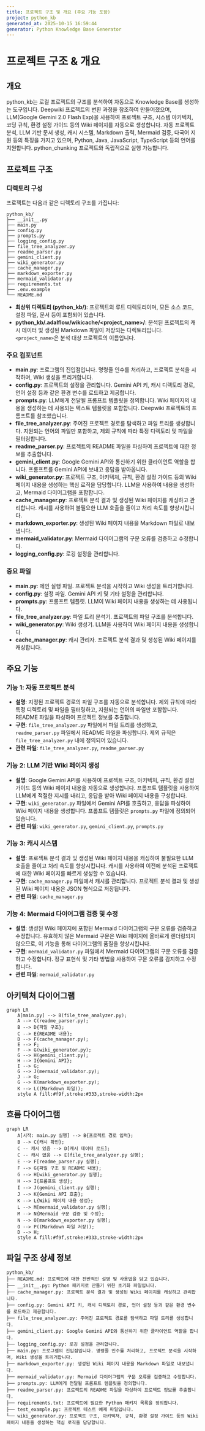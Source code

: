 ```yaml
---
title: 프로젝트 구조 및 개요 (주요 기능 포함)
project: python_kb
generated_at: 2025-10-15 16:59:44
generator: Python Knowledge Base Generator
---
```


# 프로젝트 구조 & 개요

## 개요

python_kb는 로컬 프로젝트의 구조를 분석하여 자동으로 Knowledge Base를 생성하는 도구입니다. Deepwiki 프로젝트의 변환 과정을 참조하여 만들어졌으며, LLM(Google Gemini 2.0 Flash Exp)을 사용하여 프로젝트 구조, 시스템 아키텍처, 코딩 규칙, 환경 설정 가이드 등의 Wiki 페이지를 자동으로 생성합니다. 자동 프로젝트 분석, LLM 기반 문서 생성, 캐시 시스템, Markdown 출력, Mermaid 검증, 다국어 지원 등의 특징을 가지고 있으며, Python, Java, JavaScript, TypeScript 등의 언어를 지원합니다. python_chunking 프로젝트와 독립적으로 실행 가능합니다.

## 프로젝트 구조

### 디렉토리 구성

프로젝트는 다음과 같은 디렉토리 구조를 가집니다:

```
python_kb/
├── __init__.py
├── main.py
├── config.py
├── prompts.py
├── logging_config.py
├── file_tree_analyzer.py
├── readme_parser.py
├── gemini_client.py
├── wiki_generator.py
├── cache_manager.py
├── markdown_exporter.py
├── mermaid_validator.py
├── requirements.txt
├── .env.example
└── README.md
```

*   **최상위 디렉토리 (python_kb/)**: 프로젝트의 루트 디렉토리이며, 모든 소스 코드, 설정 파일, 문서 등이 포함되어 있습니다.
*   **python_kb/.adalflow/wikicache/<project_name>/**: 분석된 프로젝트의 캐시 데이터 및 생성된 Markdown 파일이 저장되는 디렉토리입니다. `<project_name>`은 분석 대상 프로젝트의 이름입니다.

### 주요 컴포넌트

*   **main.py**: 프로그램의 진입점입니다. 명령줄 인수를 처리하고, 프로젝트 분석을 시작하며, Wiki 생성을 트리거합니다.
*   **config.py**: 프로젝트의 설정을 관리합니다. Gemini API 키, 캐시 디렉토리 경로, 언어 설정 등과 같은 환경 변수를 로드하고 제공합니다.
*   **prompts.py**: LLM에게 전달될 프롬프트 템플릿을 정의합니다. Wiki 페이지의 내용을 생성하는 데 사용되는 텍스트 템플릿을 포함합니다. Deepwiki 프로젝트의 프롬프트를 참조했습니다.
*   **file_tree_analyzer.py**: 주어진 프로젝트 경로를 탐색하고 파일 트리를 생성합니다. 지원되는 언어의 파일만 포함하고, 제외 규칙에 따라 특정 디렉토리 및 파일을 필터링합니다.
*   **readme_parser.py**: 프로젝트의 README 파일을 파싱하여 프로젝트에 대한 정보를 추출합니다.
*   **gemini_client.py**: Google Gemini API와 통신하기 위한 클라이언트 역할을 합니다. 프롬프트를 Gemini API에 보내고 응답을 받아옵니다.
*   **wiki_generator.py**: 프로젝트 구조, 아키텍처, 규칙, 환경 설정 가이드 등의 Wiki 페이지 내용을 생성하는 핵심 로직을 담당합니다. LLM을 사용하여 내용을 생성하고, Mermaid 다이어그램을 포함합니다.
*   **cache_manager.py**: 프로젝트 분석 결과 및 생성된 Wiki 페이지를 캐싱하고 관리합니다. 캐시를 사용하여 불필요한 LLM 호출을 줄이고 처리 속도를 향상시킵니다.
*   **markdown_exporter.py**: 생성된 Wiki 페이지 내용을 Markdown 파일로 내보냅니다.
*   **mermaid_validator.py**: Mermaid 다이어그램의 구문 오류를 검증하고 수정합니다.
*   **logging_config.py**: 로깅 설정을 관리합니다.

### 중요 파일

*   **main.py**: 메인 실행 파일. 프로젝트 분석을 시작하고 Wiki 생성을 트리거합니다.
*   **config.py**: 설정 파일. Gemini API 키 및 기타 설정을 관리합니다.
*   **prompts.py**: 프롬프트 템플릿. LLM이 Wiki 페이지 내용을 생성하는 데 사용됩니다.
*   **file_tree_analyzer.py**: 파일 트리 분석기. 프로젝트의 파일 구조를 분석합니다.
*   **wiki_generator.py**: Wiki 생성기. LLM을 사용하여 Wiki 페이지 내용을 생성합니다.
*   **cache_manager.py**: 캐시 관리자. 프로젝트 분석 결과 및 생성된 Wiki 페이지를 캐싱합니다.

## 주요 기능

### 기능 1: 자동 프로젝트 분석

*   **설명**: 지정된 프로젝트 경로의 파일 구조를 자동으로 분석합니다. 제외 규칙에 따라 특정 디렉토리 및 파일을 필터링하고, 지원되는 언어의 파일만 포함합니다. README 파일을 파싱하여 프로젝트 정보를 추출합니다.
*   **구현**: `file_tree_analyzer.py` 파일에서 파일 트리를 생성하고, `readme_parser.py` 파일에서 README 파일을 파싱합니다. 제외 규칙은 `file_tree_analyzer.py` 내에 정의되어 있습니다.
*   **관련 파일**: `file_tree_analyzer.py`, `readme_parser.py`

### 기능 2: LLM 기반 Wiki 페이지 생성

*   **설명**: Google Gemini API를 사용하여 프로젝트 구조, 아키텍처, 규칙, 환경 설정 가이드 등의 Wiki 페이지 내용을 자동으로 생성합니다. 프롬프트 템플릿을 사용하여 LLM에게 적절한 지시를 내리고, 응답을 받아 Wiki 페이지 내용을 구성합니다.
*   **구현**: `wiki_generator.py` 파일에서 Gemini API를 호출하고, 응답을 파싱하여 Wiki 페이지 내용을 생성합니다. 프롬프트 템플릿은 `prompts.py` 파일에 정의되어 있습니다.
*   **관련 파일**: `wiki_generator.py`, `gemini_client.py`, `prompts.py`

### 기능 3: 캐시 시스템

*   **설명**: 프로젝트 분석 결과 및 생성된 Wiki 페이지 내용을 캐싱하여 불필요한 LLM 호출을 줄이고 처리 속도를 향상시킵니다. 캐시를 사용하여 이전에 분석된 프로젝트에 대한 Wiki 페이지를 빠르게 생성할 수 있습니다.
*   **구현**: `cache_manager.py` 파일에서 캐시를 관리합니다. 프로젝트 분석 결과 및 생성된 Wiki 페이지 내용은 JSON 형식으로 저장됩니다.
*   **관련 파일**: `cache_manager.py`

### 기능 4: Mermaid 다이어그램 검증 및 수정

*   **설명**: 생성된 Wiki 페이지에 포함된 Mermaid 다이어그램의 구문 오류를 검증하고 수정합니다. 유효하지 않은 Mermaid 구문은 Wiki 페이지에 올바르게 렌더링되지 않으므로, 이 기능을 통해 다이어그램의 품질을 향상시킵니다.
*   **구현**: `mermaid_validator.py` 파일에서 Mermaid 다이어그램의 구문 오류를 검증하고 수정합니다. 정규 표현식 및 기타 방법을 사용하여 구문 오류를 감지하고 수정합니다.
*   **관련 파일**: `mermaid_validator.py`

## 아키텍처 다이어그램

```mermaid
graph LR
    A[main.py] --> B(file_tree_analyzer.py);
    A --> C(readme_parser.py);
    B --> D{파일 구조};
    C --> E{README 내용};
    D --> F(cache_manager.py);
    E --> F;
    F --> G(wiki_generator.py);
    G --> H(gemini_client.py);
    H --> I{Gemini API};
    I --> G;
    G --> J(mermaid_validator.py);
    J --> G;
    G --> K(markdown_exporter.py);
    K --> L((Markdown 파일));
    style A fill:#f9f,stroke:#333,stroke-width:2px
```

## 흐름 다이어그램

```mermaid
graph LR
    A[시작: main.py 실행] --> B{프로젝트 경로 입력};
    B --> C{캐시 확인};
    C -- 캐시 있음 --> D[캐시 데이터 로드];
    C -- 캐시 없음 --> E[file_tree_analyzer.py 실행];
    E --> F[readme_parser.py 실행];
    F --> G{파일 구조 및 README 내용};
    G --> H[wiki_generator.py 실행];
    H --> I{프롬프트 생성};
    I --> J(gemini_client.py 실행);
    J --> K{Gemini API 호출};
    K --> L{Wiki 페이지 내용 생성};
    L --> M[mermaid_validator.py 실행];
    M --> N{Mermaid 구문 검증 및 수정};
    N --> O[markdown_exporter.py 실행];
    O --> P((Markdown 파일 저장));
    D --> H;
    style A fill:#f9f,stroke:#333,stroke-width:2px
```

## 파일 구조 상세 정보

```
python_kb/
├── README.md: 프로젝트에 대한 전반적인 설명 및 사용법을 담고 있습니다.
├── __init__.py: Python 패키지로 만들기 위한 초기화 파일입니다.
├── cache_manager.py: 프로젝트 분석 결과 및 생성된 Wiki 페이지를 캐싱하고 관리합니다.
├── config.py: Gemini API 키, 캐시 디렉토리 경로, 언어 설정 등과 같은 환경 변수를 로드하고 제공합니다.
├── file_tree_analyzer.py: 주어진 프로젝트 경로를 탐색하고 파일 트리를 생성합니다.
├── gemini_client.py: Google Gemini API와 통신하기 위한 클라이언트 역할을 합니다.
├── logging_config.py: 로깅 설정을 관리합니다.
├── main.py: 프로그램의 진입점입니다. 명령줄 인수를 처리하고, 프로젝트 분석을 시작하며, Wiki 생성을 트리거합니다.
├── markdown_exporter.py: 생성된 Wiki 페이지 내용을 Markdown 파일로 내보냅니다.
├── mermaid_validator.py: Mermaid 다이어그램의 구문 오류를 검증하고 수정합니다.
├── prompts.py: LLM에게 전달될 프롬프트 템플릿을 정의합니다.
├── readme_parser.py: 프로젝트의 README 파일을 파싱하여 프로젝트 정보를 추출합니다.
├── requirements.txt: 프로젝트에 필요한 Python 패키지 목록을 정의합니다.
├── test_example.py: 프로젝트 테스트 예제 파일입니다.
└── wiki_generator.py: 프로젝트 구조, 아키텍처, 규칙, 환경 설정 가이드 등의 Wiki 페이지 내용을 생성하는 핵심 로직을 담당합니다.
```
